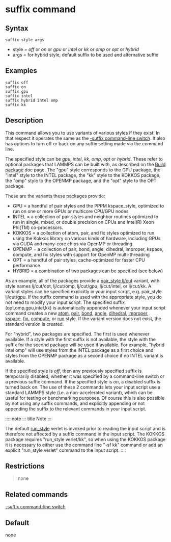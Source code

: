 # suffix command

## Syntax

    suffix style args

-   style = *off* or *on* or *gpu* or *intel* or *kk* or *omp* or *opt*
    or *hybrid*
-   args = for hybrid style, default suffix to be used and alternative
    suffix

## Examples

``` LAMMPS
suffix off
suffix on
suffix gpu
suffix intel
suffix hybrid intel omp
suffix kk
```

## Description

This command allows you to use variants of various styles if they exist.
In that respect it operates the same as the [-suffix command-line
switch](Run_options). It also has options to turn off or back on any
suffix setting made via the command line.

The specified style can be *gpu*, *intel*, *kk*, *omp*, *opt* or
*hybrid*. These refer to optional packages that LAMMPS can be built
with, as described on the [Build package](Build_package) doc page. The
\"gpu\" style corresponds to the GPU package, the \"intel\" style to the
INTEL package, the \"kk\" style to the KOKKOS package, the \"omp\" style
to the OPENMP package, and the \"opt\" style to the OPT package.

These are the variants these packages provide:

-   GPU = a handful of pair styles and the PPPM kspace_style, optimized
    to run on one or more GPUs or multicore CPU/GPU nodes
-   INTEL = a collection of pair styles and neighbor routines optimized
    to run in single, mixed, or double precision on CPUs and Intel(R)
    Xeon Phi(TM) co-processors.
-   KOKKOS = a collection of atom, pair, and fix styles optimized to run
    using the Kokkos library on various kinds of hardware, including
    GPUs via CUDA and many-core chips via OpenMP or threading.
-   OPENMP = a collection of pair, bond, angle, dihedral, improper,
    kspace, compute, and fix styles with support for OpenMP
    multi-threading
-   OPT = a handful of pair styles, cache-optimized for faster CPU
    performance
-   HYBRID = a combination of two packages can be specified (see below)

As an example, all of the packages provide a [pair_style
lj/cut](pair_lj) variant, with style names lj/cut/opt, lj/cut/omp,
lj/cut/gpu, lj/cut/intel, or lj/cut/kk. A variant styles can be
specified explicitly in your input script, e.g. pair_style lj/cut/gpu.
If the suffix command is used with the appropriate style, you do not
need to modify your input script. The specified suffix
(opt,omp,gpu,intel,kk) is automatically appended whenever your input
script command creates a new [atom](atom_style), [pair](pair_style),
[bond](bond_style), [angle](angle_style), [dihedral](dihedral_style),
[improper](improper_style), [kspace](kspace_style), [fix](fix),
[compute](compute), or [run](run_style) style. If the variant version
does not exist, the standard version is created.

For \"hybrid\", two packages are specified. The first is used whenever
available. If a style with the first suffix is not available, the style
with the suffix for the second package will be used if available. For
example, \"hybrid intel omp\" will use styles from the INTEL package as
a first choice and styles from the OPENMP package as a second choice if
no INTEL variant is available.

If the specified style is *off*, then any previously specified suffix is
temporarily disabled, whether it was specified by a command-line switch
or a previous suffix command. If the specified style is *on*, a disabled
suffix is turned back on. The use of these 2 commands lets your input
script use a standard LAMMPS style (i.e. a non-accelerated variant),
which can be useful for testing or benchmarking purposes. Of course this
is also possible by not using any suffix commands, and explicitly
appending or not appending the suffix to the relevant commands in your
input script.

:::: note
::: title
Note
:::

The default [run_style](run_style) verlet is invoked prior to reading
the input script and is therefore not affected by a suffix command in
the input script. The KOKKOS package requires \"run_style verlet/kk\",
so when using the KOKKOS package it is necessary to either use the
command line \"-sf kk\" command or add an explicit \"run_style verlet\"
command to the input script.
::::

## Restrictions

> none

## Related commands

[-suffix command-line switch](Run_options)

## Default

none
